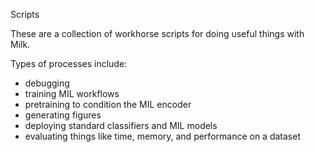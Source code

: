 Scripts

These are a collection of workhorse scripts for doing useful things with Milk.

Types of processes include:

- debugging
- training MIL workflows
- pretraining to condition the MIL encoder
- generating figures
- deploying standard classifiers and MIL models
- evaluating things like time, memory, and performance on a dataset

